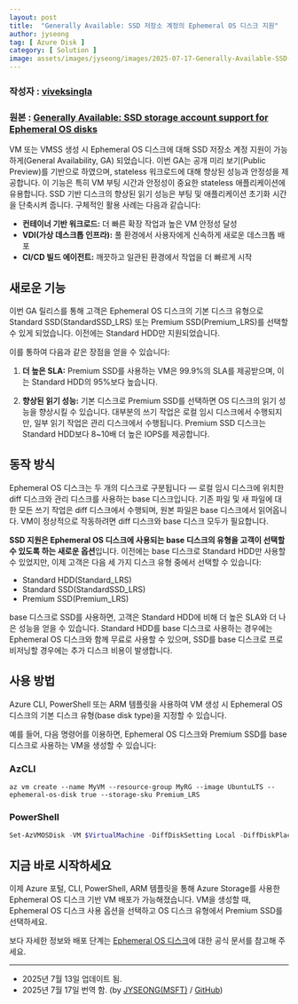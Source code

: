 ```yaml
---
layout: post
title:  "Generally Available: SSD 저장소 계정의 Ephemeral OS 디스크 지원"
author: jyseong
tag: [ Azure Disk ]
category: [ Solution ]
image: assets/images/jyseong/images/2025-07-17-Generally-Available-SSD-storage-account-support-for-Ephemeral-OS-disks/ephemeral-portal-temp.png
---
```


### 작성자 : [viveksingla](https://techcommunity.microsoft.com/users/viveksingla/1991463)
### 원본 : [Generally Available: SSD storage account support for Ephemeral OS disks](https://techcommunity.microsoft.com/blog/azurecompute/generally-available-ssd-storage-account-support-for-ephemeral-os-disks/4429107)


VM 또는 VMSS 생성 시 Ephemeral OS 디스크에 대해 SSD 저장소 계정 지원이 가능하게(General Availability, GA) 되었습니다. 이번 GA는 공개 미리 보기(Public Preview)를 기반으로 하였으며, stateless 워크로드에 대해 향상된 성능과 안정성을 제공합니다. 이 기능은 특히 VM 부팅 시간과 안정성이 중요한 stateless 애플리케이션에 유용합니다. SSD 기반 디스크의 향상된 읽기 성능은 부팅 및 애플리케이션 초기화 시간을 단축시켜 줍니다. 구체적인 활용 사례는 다음과 같습니다:

- **컨테이너 기반 워크로드:** 더 빠른 확장 작업과 높은 VM 안정성 달성
- **VDI(가상 데스크톱 인프라):** 풀 환경에서 사용자에게 신속하게 새로운 데스크톱 배포
- **CI/CD 빌드 에이전트:** 깨끗하고 일관된 환경에서 작업을 더 빠르게 시작


## 새로운 기능
이번 GA 릴리스를 통해 고객은 Ephemeral OS 디스크의 기본 디스크 유형으로 Standard SSD(StandardSSD_LRS) 또는 Premium SSD(Premium_LRS)를 선택할 수 있게 되었습니다. 이전에는 Standard HDD만 지원되었습니다.

이를 통하여 다음과 같은 장점을 얻을 수 있습니다:

1. **더 높은 SLA:** Premium SSD를 사용하는 VM은 99.9%의 SLA를 제공받으며, 이는 Standard HDD의 95%보다 높습니다.

2. **향상된 읽기 성능:** 기본 디스크로 Premium SSD를 선택하면 OS 디스크의 읽기 성능을 향상시킬 수 있습니다. 대부분의 쓰기 작업은 로컬 임시 디스크에서 수행되지만, 일부 읽기 작업은 관리 디스크에서 수행됩니다. Premium SSD 디스크는 Standard HDD보다 8~10배 더 높은 IOPS를 제공합니다.

## 동작 방식
Ephemeral OS 디스크는 두 개의 디스크로 구분됩니다 — 로컬 임시 디스크에 위치한 diff 디스크와 관리 디스크를 사용하는 base 디스크입니다. 기존 파일 및 새 파일에 대한 모든 쓰기 작업은 diff 디스크에서 수행되며, 원본 파일은 base 디스크에서 읽어옵니다. VM이 정상적으로 작동하려면 diff 디스크와 base 디스크 모두가 필요합니다.

**SSD 지원은 Ephemeral OS 디스크에 사용되는 base 디스크의 유형을 고객이 선택할 수 있도록 하는 새로운 옵션**입니다. 이전에는 base 디스크로 Standard HDD만 사용할 수 있었지만, 이제 고객은 다음 세 가지 디스크 유형 중에서 선택할 수 있습니다:

- Standard HDD(Standard_LRS)
- Standard SSD(StandardSSD_LRS)
- Premium SSD(Premium_LRS)

base 디스크로 SSD를 사용하면, 고객은 Standard HDD에 비해 더 높은 SLA와 더 나은 성능을 얻을 수 있습니다.
Standard HDD를 base 디스크로 사용하는 경우에는 Ephemeral OS 디스크와 함께 무료로 사용할 수 있으며, SSD를 base 디스크로 프로비저닝할 경우에는 추가 디스크 비용이 발생합니다.

## 사용 방법
Azure CLI, PowerShell 또는 ARM 템플릿을 사용하여 VM 생성 시 Ephemeral OS 디스크의 기본 디스크 유형(base disk type)을 지정할 수 있습니다.

예를 들어, 다음 명령어를 이용하면, Ephemeral OS 디스크와 Premium SSD를 base 디스크로 사용하는 VM을 생성할 수 있습니다:

### AzCLI
```shell
az vm create --name MyVM --resource-group MyRG --image UbuntuLTS --ephemeral-os-disk true --storage-sku Premium_LRS
```

### PowerShell
```PowerShell
Set-AzVMOSDisk -VM $VirtualMachine -DiffDiskSetting Local -DiffDiskPlacement ResourceDisk -CreateOption FromImage  -Caching ReadOnly -StorageAccountType "Premium_LRS"
```

## 지금 바로 시작하세요
이제 Azure 포털, CLI, PowerShell, ARM 템플릿을 통해 Azure Storage를 사용한 Ephemeral OS 디스크 기반 VM 배포가 가능해졌습니다. 
VM을 생성할 때, Ephemeral OS 디스크 사용 옵션을 선택하고 OS 디스크 유형에서 Premium SSD를 선택하세요.

보다 자세한 정보와 배포 단계는 [Ephemeral OS 디스크](https://learn.microsoft.com/en-us/azure/virtual-machines/ephemeral-os-disks#ssd-storage-account-support-for-ephemeral-os-disks)에 대한 공식 문서를 참고해 주세요.

----------

- 2025년 7월 13일 업데이트 됨.
- 2025년 7월 17일 번역 함. (by [JYSEONG(MSFT)](https://techcommunity.microsoft.com/users/ji%20yong%20seong/219866) / [GitHub](https://github.com/jiyongseong))